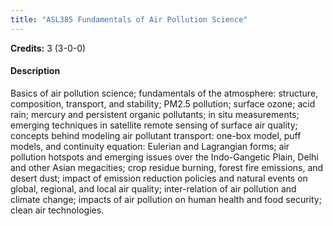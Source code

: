 ```yaml
---
title: "ASL385 Fundamentals of Air Pollution Science"
---
```

**Credits:** 3 (3-0-0)

#### Description
Basics of air pollution science; fundamentals of the atmosphere: structure, composition, transport, and stability; PM2.5 pollution; surface ozone; acid rain; mercury and persistent organic pollutants; in situ measurements; emerging techniques in satellite remote sensing of surface air quality; concepts behind modeling air pollutant transport: one-box model, puff models, and continuity equation: Eulerian and Lagrangian forms; air pollution hotspots and emerging issues over the Indo-Gangetic Plain, Delhi and other Asian megacities; crop residue burning, forest fire emissions, and desert dust; impact of emission reduction policies and natural events on global, regional, and local air quality; inter-relation of air pollution and climate change; impacts of air pollution on human health and food security; clean air technologies.